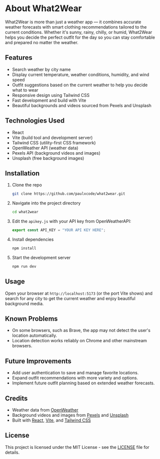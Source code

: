 
# About What2Wear

What2Wear is more than just a weather app — it combines accurate weather forecasts with smart clothing recommendations tailored to the current conditions. Whether it's sunny, rainy, chilly, or humid, What2Wear helps you decide the perfect outfit for the day so you can stay comfortable and prepared no matter the weather.

## Features

- Search weather by city name
- Display current temperature, weather conditions, humidity, and wind speed
- Outfit suggestions based on the current weather to help you decide what to wear
- Responsive design using Tailwind CSS
- Fast development and build with Vite
- Beautiful backgrounds and videos sourced from Pexels and Unsplash

## Technologies Used

- React
- Vite (build tool and development server)
- Tailwind CSS (utility-first CSS framework)
- OpenWeather API (weather data)
- Pexels API (background videos and images)
- Unsplash (free background images)

## Installation

1. Clone the repo
   ```bash
   git clone https://github.com/paulxcode/what2wear.git
   ```
2. Navigate into the project directory
   ```bash
   cd what2wear
   ```
3. Edit the `apikey.js` with your API key from OpenWeatherAPI:
   ```js
   export const API_KEY = "YOUR API KEY HERE";
   ```
4. Install dependencies
   ```bash
   npm install
   ```
5. Start the development server
   ```bash
   npm run dev
   ```

## Usage

Open your browser at `http://localhost:5173` (or the port Vite shows) and search for any city to get the current weather and enjoy beautiful background media.

## Known Problems

- On some browsers, such as Brave, the app may not detect the user's location automatically.
- Location detection works reliably on Chrome and other mainstream browsers.

## Future Improvements

- Add user authentication to save and manage favorite locations.
- Expand outfit recommendations with more variety and options.
- Implement future outfit planning based on extended weather forecasts.

## Credits

- Weather data from [OpenWeather](https://openweathermap.org/)
- Background videos and images from [Pexels](https://www.pexels.com/) and [Unsplash](https://unsplash.com/)
- Built with [React](https://reactjs.org/), [Vite](https://vitejs.dev/), and [Tailwind CSS](https://tailwindcss.com/)

## License

This project is licensed under the MIT License - see the [LICENSE](LICENSE) file for details.

